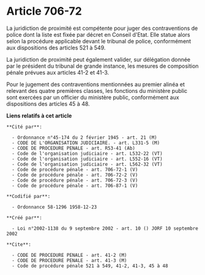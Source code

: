 # Article 706-72

La juridiction de proximité est compétente pour juger des contraventions de police dont la liste est fixée par décret en
Conseil d'Etat. Elle statue alors selon la procédure applicable devant le tribunal de police, conformément aux dispositions
des articles 521 à 549.

La juridiction de proximité peut également valider, sur délégation donnée par le président du tribunal de grande instance,
les mesures de composition pénale prévues aux articles 41-2 et 41-3.

Pour le jugement des contraventions mentionnées au premier alinéa et relevant des quatre premières classes, les fonctions du
ministère public sont exercées par un officier du ministère public, conformément aux dispositions des articles 45 à 48.

**Liens relatifs à cet article**

	**Cité par**:

	  - Ordonnance n°45-174 du 2 février 1945 - art. 21 (M)
	  - CODE DE L'ORGANISATION JUDICIAIRE. - art. L331-5 (M)
	  - CODE DE PROCEDURE PENALE - art. R53-41 (Ab)
	  - Code de l'organisation judiciaire - art. L532-22 (VT)
	  - Code de l'organisation judiciaire - art. L552-16 (VT)
	  - Code de l'organisation judiciaire - art. L562-32 (VT)
	  - Code de procédure pénale - art. 706-72-1 (V)
	  - Code de procédure pénale - art. 706-72-2 (V)
	  - Code de procédure pénale - art. 706-72-3 (V)
	  - Code de procédure pénale - art. 706-87-1 (V)

	**Codifié par**:

	  - Ordonnance 58-1296 1958-12-23

	**Créé par**:

	  - Loi n°2002-1138 du 9 septembre 2002 - art. 10 () JORF 10 septembre 2002

	**Cite**:

	  - CODE DE PROCEDURE PENALE - art. 41-2 (M)
	  - CODE DE PROCEDURE PENALE - art. 41-3 (M)
	  - Code de procédure pénale 521 à 549, 41-2, 41-3, 45 à 48

